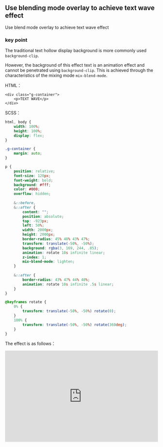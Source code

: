 ## Use blending mode overlay to achieve text wave effect

Use blend mode overlay to achieve text wave effect

### key point

The traditional text hollow display background is more commonly used `background-clip`.

However, the background of this effect text is an animation effect and cannot be penetrated using `background-clip`. This is achieved through the characteristics of the mixing mode `mix-blend-mode`.


HTML：
```
<div class="g-container">
    <p>TEXT WAVE</p>
</div>
```

SCSS：
```scss
html, body {
    width: 100%;
    height: 100%;
    display: flex;
}

.g-container {
    margin: auto;
}

p {
    position: relative;
    font-size: 120px;
    font-weight: bold;
    background: #fff;
    color: #000;
    overflow: hidden;
    
    &::before,
    &::after {
        content: "";
        position: absolute;
        top: -923px;
        left: 50%;
        width: 2000px;
        height: 2000px;
        border-radius: 45% 48% 43% 47%;
        transform: translate(-50%, -50%);
        background: rgba(3, 169, 244, .85);
        animation: rotate 10s infinite linear;
        z-index: 1;
        mix-blend-mode: lighten;
    }
    
    &::after {
        border-radius: 43% 47% 44% 48%;
        animation: rotate 10s infinite .5s linear;
    }
}

@keyframes rotate {
    0% {
        transform: translate(-50%, -50%) rotate(0);
    }
    100% {
        transform: translate(-50%, -50%) rotate(360deg);
    }
}
```

The effect is as follows：

<iframe height="300" style="width: 100%;" scrolling="no" title="mixblend-text-wave-effect" src="https://codepen.io/dvha/embed/ExGpREe?default-tab=html%2Cresult" frameborder="no" loading="lazy" allowtransparency="true" allowfullscreen="true">
  See the Pen <a href="https://codepen.io/dvha/pen/ExGpREe">
  mixblend-text-wave-effect</a> by HaDV (<a href="https://codepen.io/dvha">@dvha</a>)
  on <a href="https://codepen.io">CodePen</a>.
</iframe>